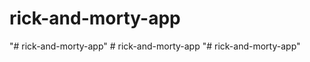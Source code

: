# rick-and-morty-app
"# rick-and-morty-app" 
#   r i c k - a n d - m o r t y - a p p  
 "# rick-and-morty-app" 
